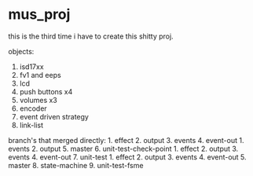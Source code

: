 # mus_proj

this is the third time i have to create this shitty proj.

objects:
  1. isd17xx
  2. fv1 and eeps
  3. lcd
  4. push buttons x4
  5. volumes x3
  6. encoder
  7. event driven strategy
  8. link-list

branch's that merged directly:
    1. effect
    2. output
    3. events
    4. event-out
        1. events
        2. output
    5. master
    6. unit-test-check-point
        1. effect
        2. output
        3. events
        4. event-out
    7. unit-test
        1. effect
        2. output
        3. events
        4. event-out
        5. master
    8. state-machine
    9. unit-test-fsme

